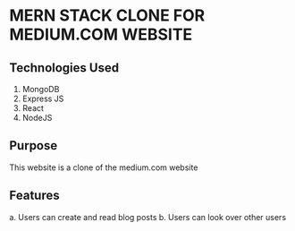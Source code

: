 # MERN STACK CLONE FOR MEDIUM.COM WEBSITE

## Technologies Used 
1. MongoDB
2. Express JS 
3. React 
4. NodeJS 

## Purpose 
This website is a clone of the medium.com website 

## Features 
a. Users can create and read blog posts 
b. Users can look over other users 
